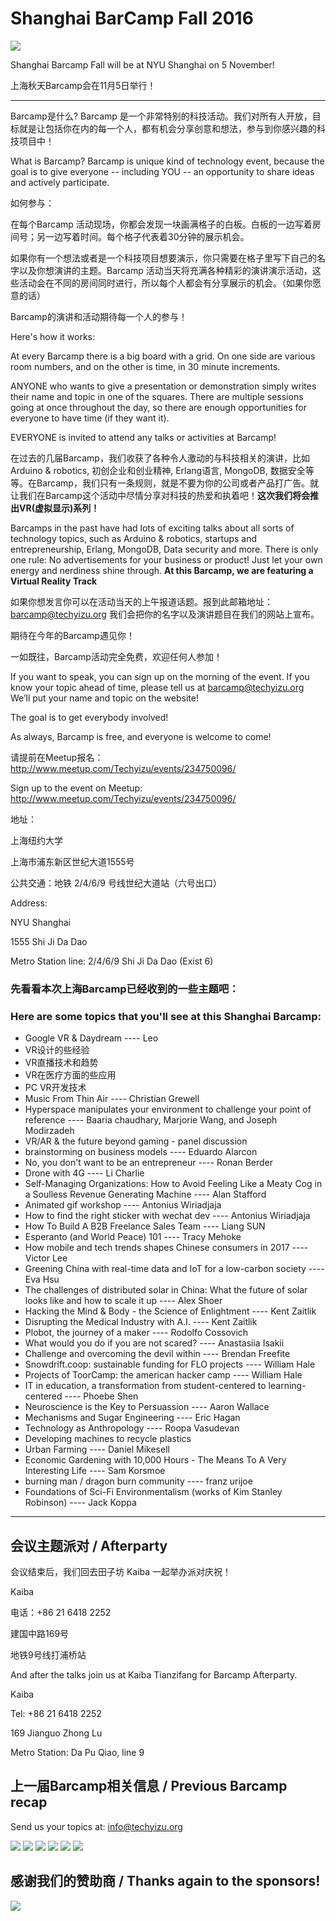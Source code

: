 # Shanghai BarCamp Fall 2016

<img class="hero_hidden" src="/events/images/IMG_3609-1-980x653.jpg" />

Shanghai Barcamp Fall will be at NYU Shanghai on 5 November!

上海秋天Barcamp会在11月5日举行！

--------------------------------

Barcamp是什么? Barcamp 是一个非常特别的科技活动。我们对所有人开放，目标就是让包括你在内的每一个人，都有机会分享创意和想法，参与到你感兴趣的科技项目中！

What is Barcamp? Barcamp is unique kind of technology event, because the goal is to give everyone -- including YOU -- an opportunity to share ideas and actively participate.  

如何参与：

在每个Barcamp 活动现场，你都会发现一块画满格子的白板。白板的一边写着房间号；另一边写着时间。每个格子代表着30分钟的展示机会。

如果你有一个想法或者是一个科技项目想要演示，你只需要在格子里写下自己的名字以及你想演讲的主题。Barcamp 活动当天将充满各种精彩的演讲演示活动，这些活动会在不同的房间同时进行，所以每个人都会有分享展示的机会。（如果你愿意的话）

Barcamp的演讲和活动期待每一个人的参与！

Here's how it works:  

At every Barcamp there is a big board with a grid. On one side are various room numbers, and on the other is time, in 30 minute increments.  

ANYONE who wants to give a presentation or demonstration simply writes their name and topic in one of the squares. There are multiple sessions going at once throughout the day, so there are enough opportunities for everyone to have time (if they want it).  

EVERYONE is invited to attend any talks or activities at Barcamp!  

在过去的几届Barcamp，我们收获了各种令人激动的与科技相关的演讲，比如 Arduino & robotics, 初创企业和创业精神, Erlang语言, MongoDB, 数据安全等等。在Barcamp，我们只有一条规则，就是不要为你的公司或者产品打广告。就让我们在Barcamp这个活动中尽情分享对科技的热爱和执着吧！**这次我们将会推出VR(虚拟显示)系列！**

Barcamps in the past have had lots of exciting talks about all sorts of technology topics, such as Arduino & robotics, startups and entrepreneurship, Erlang, MongoDB, Data security and more. There is only one rule: No advertisements for your business or product! Just let your own energy and nerdiness shine through. **At this Barcamp, we are featuring a Virtual Reality Track**

如果你想发言你可以在活动当天的上午报道话题。报到此邮箱地址：barcamp@techyizu.org 我们会把你的名字以及演讲题目在我们的网站上宣布。

期待在今年的Barcamp遇见你！

一如既往，Barcamp活动完全免费，欢迎任何人参加！

If you want to speak, you can sign up on the morning of the event.  If you know your topic ahead of time, please tell us at barcamp@techyizu.org We’ll put your name and topic on the website!

The goal is to get everybody involved!

As always, Barcamp is free, and everyone is welcome to come!

请提前在Meetup报名：http://www.meetup.com/Techyizu/events/234750096/

Sign up to the event on Meetup: http://www.meetup.com/Techyizu/events/234750096/

地址：

上海纽约大学 

上海市浦东新区世纪大道1555号

公共交通：地铁 2/4/6/9 号线世纪大道站（六号出口）

Address:

NYU Shanghai

1555 Shi Ji Da Dao

Metro Station line: 2/4/6/9 Shi Ji Da Dao (Exist 6)

### 先看看本次上海Barcamp已经收到的一些主题吧：
### Here are some topics that you'll see at this Shanghai Barcamp:

* Google VR & Daydream ---- Leo
* VR设计的些经验 
* VR直播技术和趋势 
* VR在医疗方面的些应用
* PC VR开发技术
* Music From Thin Air ---- Christian Grewell
* Hyperspace manipulates your environment to challenge your point of reference ---- Baaria chaudhary, Marjorie Wang, and Joseph Modirzadeh
* VR/AR & the future beyond gaming - panel discussion 
* brainstorming on business models ---- Eduardo Alarcon 
* No, you don't want to be an entrepreneur ---- Ronan Berder
* Drone with 4G ---- Li Charlie
* Self-Managing Organizations: How to Avoid Feeling Like a Meaty Cog in a Soulless Revenue Generating Machine ---- Alan Stafford
* Animated gif workshop ---- Antonius Wiriadjaja
* How to find the right sticker with wechat dev ---- Antonius Wiriadjaja
* How To Build A B2B Freelance Sales Team ---- Liang SUN
* Esperanto (and World Peace) 101 ---- Tracy Mehoke
* How mobile and tech trends shapes Chinese consumers in 2017 ---- Victor Lee
* Greening China with real-time data and IoT for a low-carbon society ---- Eva Hsu
* The challenges of distributed solar in China: What the future of solar looks like and how to scale it up ---- Alex Shoer
* Hacking the Mind & Body - the Science of Enlightment ---- Kent Zaitlik
* Disrupting the Medical Industry with A.I. ---- Kent Zaitlik
* Plobot, the journey of a maker ---- Rodolfo Cossovich
* What would you do if you are not scared? ---- Anastasiia Isakii
* Challenge and overcoming the devil within ---- Brendan Freefite
* Snowdrift.coop: sustainable funding for FLO projects ---- William Hale
* Projects of ToorCamp: the american hacker camp ---- William Hale
* IT in education, a transformation from student-centered to learning- centered ---- Phoebe Shen
* Neuroscience is the Key to Persuassion ---- Aaron Wallace
* Mechanisms and Sugar Engineering ---- Eric Hagan 
* Technology as Anthropology ---- Roopa Vasudevan
* Developing machines to recycle plastics
* Urban Farming ---- Daniel Mikesell
* Economic Gardening with 10,000 Hours -  The Means To A Very Interesting Life ---- Sam Korsmoe
* burning man / dragon burn community ---- franz urijoe
* Foundations of Sci-Fi Environmentalism (works of Kim Stanley Robinson) ---- Jack Koppa

--------------------------------


## 会议主题派对 / Afterparty

会议结束后，我们回去田子坊 Kaiba 一起举办派对庆祝！

Kaiba

电话：+86 21 6418 2252

建国中路169号

地铁9号线打浦桥站


And after the talks join us at Kaiba Tianzifang for Barcamp Afterparty.

Kaiba

Tel: +86 21 6418 2252

169 Jianguo Zhong Lu

Metro Station: Da Pu Qiao, line 9


## 上一届Barcamp相关信息 / Previous Barcamp recap

Send us your topics at: info@techyizu.org

![](/events/images/IMG_5535b-2-980x653.jpg)
![](/events/images/IMG_5520b-2-980x653.jpg)
![](/events/images/IMG_3619-2-980x653.jpg)
![](/events/images/IMG_3655-1-980x653.jpg)
![](/events/images/IMG_3641-980x653.jpg)
![](/events/images/IMG_3616-980x653.jpg)


## 感谢我们的赞助商 / Thanks again to the sponsors!
![](/events/images/barcamp_2016_fall_sponsor_logos.png)
